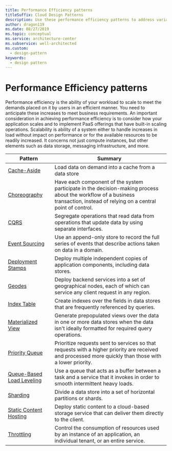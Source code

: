 ```yaml
---
title: Performance Efficiency patterns
titleSuffix: Cloud Design Patterns
description: Use these performance efficiency patterns to address variable workloads and peaks in activity for cloud applications.
author: dragon119
ms.date: 08/27/2019
ms.topic: conceptual
ms.service: architecture-center
ms.subservice: well-architected
ms.custom:
  - design-pattern
keywords:
  - design pattern
---
```


# Performance Efficiency patterns

Performance efficiency is the ability of your workload to scale to meet the demands placed on it by users in an efficient manner. You need to anticipate these increases to meet business requirements. An important consideration in achieving performance efficiency is to consider how your application scales and to implement PaaS offerings that have built-in scaling operations. Scalability is ability of a system either to handle increases in load without impact on performance or for the available resources to be readily increased. It concerns not just compute instances, but other elements such as data storage, messaging infrastructure, and more.

|                           Pattern                            |                                                                        Summary                                                                         |
|--------------------------------------------------------------|--------------------------------------------------------------------------------------------------------------------------------------------------------|
|               [Cache-Aside](../../patterns/cache-aside.md)               |                                                   Load data on demand into a cache from a data store                                                   |
| [Choreography](../../patterns/choreography.md) | Have each component of the system participate in the decision-making process about the workflow of a business transaction, instead of relying on a central point of control. |
|                      [CQRS](../../patterns/cqrs.md)                      |                           Segregate operations that read data from operations that update data by using separate interfaces.                           |
|            [Event Sourcing](../../patterns/event-sourcing.md)            |                     Use an append-only store to record the full series of events that describe actions taken on data in a domain.                      |
|         [Deployment Stamps](../../patterns/deployment-stamp.md)          |                                      Deploy multiple independent copies of application components, including data stores.                              |
| [Geodes](../../patterns/geodes.md) | Deploy backend services into a set of geographical nodes, each of which can service any client request in any region. |
|               [Index Table](../../patterns/index-table.md)               |                                Create indexes over the fields in data stores that are frequently referenced by queries.                                |
|         [Materialized View](../../patterns/materialized-view.md)         |       Generate prepopulated views over the data in one or more data stores when the data isn't ideally formatted for required query operations.        |
|            [Priority Queue](../../patterns/priority-queue.md)            | Prioritize requests sent to services so that requests with a higher priority are received and processed more quickly than those with a lower priority. |
| [Queue-Based Load Leveling](../../patterns/queue-based-load-leveling.md) |              Use a queue that acts as a buffer between a task and a service that it invokes in order to smooth intermittent heavy loads.               |
|                  [Sharding](../../patterns/sharding.md)                  |                                           Divide a data store into a set of horizontal partitions or shards.                                           |
|    [Static Content Hosting](../../patterns/static-content-hosting.md)    |                          Deploy static content to a cloud-based storage service that can deliver them directly to the client.                          |
|                [Throttling](../../patterns/throttling.md)                |                Control the consumption of resources used by an instance of an application, an individual tenant, or an entire service.                 |
